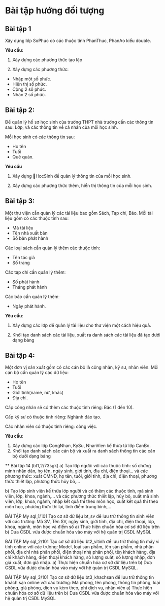 # Bài tập hướng đối tượng

## Bài tập 1
Xây dựng lớp SoPhuc có các thuộc tính PhanThuc, PhanAo kiểu double.

**Yêu cầu:**

1. Xây dựng các phương thức tạo lập

2. Xây dựng các phương thức:
* Nhập một số phức.
* Hiện thị số phức.
* Cộng 2 số phức.
* Nhân 2 số phức.

## Bài tập 2:
Để quản lý hồ sơ học sinh của trường THPT nhà trường cần các thông tin sau: Lớp,  và các thông tin về cá nhân của mỗi học sinh.

Mỗi học sinh có các thông tin sau:
* Họ tên
* Tuổi
* Quê quán.

**Yêu cầu**

1. Xây dựng HocSinh để quản lý thông tin của mỗi học sinh.

2. Xây dựng các phương thức thêm, hiển thị thông tin của mỗi học sinh.

## Bài tập 3:

Một thư viện cần quản lý các tài liệu bao gồm Sách, Tạp chí, Báo. Mỗi tài liệu gồm có các thuộc tính sau:

* Mã tài liệu
* Tên nhà xuất bản
* Số bản phát hành

Các loại sách cần quản lý thêm các thuộc tính:
* Tên tác giả
* Số trang

Các tạp chí cần quản lý thêm:
* Số phát hành
* Tháng phát hành

Các báo cần quản lý thêm:
* Ngày phát hành.

**Yêu cầu**:

1. Xây dựng các lớp để quản lý tài liệu cho thư viện một cách hiệu quả.

2. Khởi tạo danh sách các tài liệu, xuất ra danh sách các tài liệu đã tạo dưới dạng bảng

## Bài tập 4:

Một đơn vị sản xuất gồm có các cán bộ là công nhân, kỹ sư, nhân viên. Mỗi cán bộ cần quản lý các dữ liệu:
* Họ tên
* Tuổi
* Giới tính(name, nữ, khác)
* Địa chỉ.

Cấp công nhân sẽ có thêm các thuộc tính riêng: Bậc (1 đến 10).

Cấp kỹ sư có thuộc tính riêng: Nghành đào tạo.

Các nhân viên có thuộc tính riêng: công việc.

**Yêu cầu**:
1. Xây dựng các lớp CongNhan, KySu, NhanVien kế thừa từ lớp CanBo.
2. Khởi tạo danh sách các cán bộ và xuất ra danh sách thông tin các cán bộ dưới dạng bảng


** Bài tập 14 (bt1,2/73sgk) 
a)	Tạo lớp người với các thuộc tính: số chứng minh nhân dân, họ tên, ngày sinh, giới tính, địa chỉ, điện thoại… và các phương thức: xuất CMND, họ tên, tuổi, giới tính, địa chỉ, điện thoại, phương thức thiết lập, phương thức hủy bỏ,…

b)	Tạo lớp sinh viên kế thừa lớp người và có thêm các thuộc tính, mã sinh viên, lớp, khoa, ngành,… và các phương thức thiết lập, hủy bỏ, xuất mã sinh viên, lớp, khoa, ngành, nhập kết quả thi theo môn học, xuất kết quả thi theo môn học, phương thức thi lại, tính điểm trung bình,…

BÀI TẬP My sql_1/101 
Tạo cơ sở dữ liệu bt_sv để lưu trữ thông tin sinh viên với các trường: Mã SV, Tên SV, ngày sinh, giới tính, địa chỉ, điện thoại, lớp, khoa, ngành, môn học và điểm số
a)	Thực hiện chuẩn hóa cơ sở dữ liệu trên
b)	Dưa CSDL vừa được chuẩn hóa vào máy với hệ quản trị CSDL MySQL

BÀI TẬP My sql_2/101
Tạo cơ sở dữ liệu bt2_vitinh để lưu trữ thông tin máy vi tính online với các trường: Model, loại sản phẩm, tên sản phẩm, nhà phân phối, địa chỉ nhà phân phối, điện thoại nhà phân phối, tên khách hàng, địa chỉ khách hàng, điện thoại khách hàng, số lượng xuất, số lượng nhập, đơn giá xuất, đơn giá nhập.
a)	Thực hiện chuẩn hóa cơ sở dữ liệu trên
b)	Dưa CSDL vừa được chuẩn hóa vào máy với hệ quản trị CSDL MySQL.

BÀI TẬP My sql_3/101
Tạo cơ sở dữ liệu bt3_khachsan để lưu trữ thông tin khách sạn online với các trường: Mã phòng, tên phòng, thông tin phòng, loại phòng, giá phòng, dịch vụ kèm theo, phí dịch vụ, nhân viên
a)	Thực hiện chuẩn hóa cơ sở dữ liệu trên
b)	Đưa CSDL vừa được chuẩn hóa vào máy với hệ quản trị CSDL MySQL
